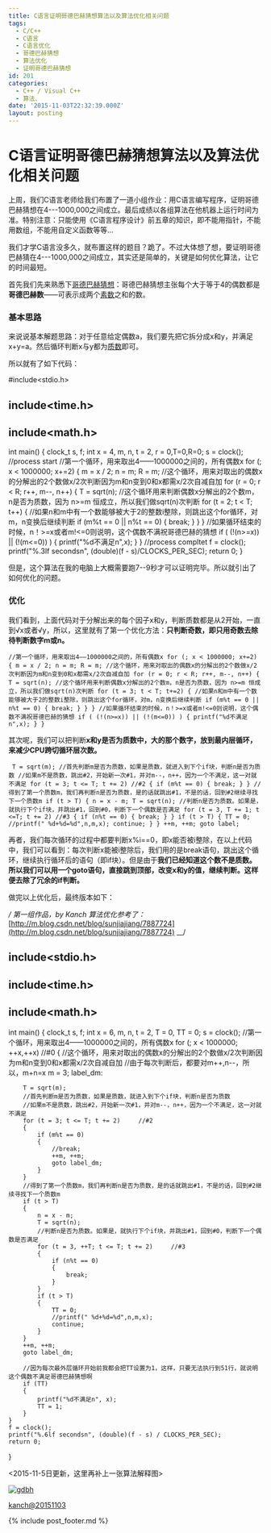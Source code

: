 ```yaml
---
title: C语言证明哥德巴赫猜想算法以及算法优化相关问题
tags:
  - C/C++
  - C语言
  - C语言优化
  - 哥德巴赫猜想
  - 算法优化
  - 证明哥德巴赫猜想
id: 201
categories:
  - C++ / Visual C++
  - 算法、
date: '2015-11-03T22:32:39.000Z'
layout: posting
---
```


# C语言证明哥德巴赫猜想算法以及算法优化相关问题

上周，我们C语言老师给我们布置了一道小组作业：用C语言编写程序，证明哥德巴赫猜想在4---1000,000之间成立。最后成绩以各组算法在他机器上运行时间为准。特别注意：只能使用《C语言程序设计》前五章的知识，即不能用指针，不能用数组，不能用自定义函数等等...

我们才学C语言没多久，就布置这样的题目？跪了。不过大体想了想，要证明哥德巴赫猜在4---1000,000之间成立，其实还是简单的，关键是如何优化算法，让它的时间最短。

首先我们先来熟悉下[哥德巴赫猜想](https://zh.wikipedia.org/wiki/%E5%93%A5%E5%BE%B7%E5%B7%B4%E8%B5%AB%E7%8C%9C%E6%83%B3)：哥德巴赫猜想主张每个大于等于4的偶数都是**哥德巴赫数**——可表示成两个[素数](https://zh.wikipedia.org/wiki/%E7%B4%A0%E6%95%B0)之和的数。

### 基本思路

来说说基本解题思路：对于任意给定偶数a，我们要先把它拆分成x和y，并满足x+y=a。然后循环判断x与y都为[质数](https://zh.wikipedia.org/wiki/%E7%B4%A0%E6%95%B0)即可。

所以就有了如下代码：

\#include<stdio.h>

## include<time.h>

## include<math.h>

int main() { clock_t s, f; int x = 4, m, n, t = 2, r = 0,T=0,R=0; s = clock(); //process start //第一个循环，用来取出4——1000000之间的，所有偶数x for (; x < 1000000; x+=2) { m = x / 2; n = m; R = m; //这个循环，用来对取出的偶数x的分解出的2个数做x/2次判断因为m和n变到0和x都需x/2次自减自加 for (r = 0; r < R; r++, m--, n++) { T = sqrt(n); //这个循环用来判断偶数x分解出的2个数m，n是否为质数，因为 n>=m 恒成立，所以我们做sqrt(n)次判断 for (t = 2; t < T; t++) { //如果n和m中有一个数能够被大于2的整数i整除，则跳出这个for循环，对m，n变换后继续判断 if (m%t == 0 || n%t == 0) { break; } } } //如果循环结束的时候，n！>=x或者m!<=0则说明，这个偶数不满祝哥德巴赫的猜想 if ( (!(n>=x)) || (!(m<=0)) ) { printf("%d不满足n",x); } } //process compltet f = clock(); printf("%.3lf secondsn", (double)(f - s)/CLOCKS_PER_SEC); return 0; }</pre>  

但是，这个算法在我的电脑上大概需要跑7--9秒才可以证明完毕。所以就引出了如何优化的问题。

### 优化

我们看到，上面代码对于分解出来的每个因子x和y，判断质数都是从2开始，一直到√x或者√y，所以，这里就有了第一个优化方法：**只判断奇数，即只用奇数去除待判断数字m或n。**

```
//第一个循环，用来取出4——1000000之间的，所有偶数x for (; x < 1000000; x+=2) { m = x / 2; n = m; R = m; //这个循环，用来对取出的偶数x的分解出的2个数做x/2次判断因为m和n变到0和x都需x/2次自减自加 for (r = 0; r < R; r++, m--, n++) { T = sqrt(n); //这个循环用来判断偶数x分解出的2个数m，n是否为质数，因为 n>=m 恒成立，所以我们做sqrt(n)次判断 for (t = 3; t < T; t+=2) { //如果n和m中有一个数能够被大于2的整数i整除，则跳出这个for循环，对m，n变换后继续判断 if (m%t == 0 || n%t == 0) { break; } } } //如果循环结束的时候，n！>=x或者m!<=0则说明，这个偶数不满祝哥德巴赫的猜想 if ( (!(n>=x)) || (!(m<=0)) ) { printf("%d不满足n",x); } }
```

其次呢，我们可以把判断**x和y是否为质数中，大的那个数字，放到最内层循环，来减少CPU跨切循环层次数。**

```
 T = sqrt(m); //首先判断m是否为质数，如果是质数，就进入到下个if块，判断n是否为质数 //如果m不是质数，跳出#2，开始新一次#1，并对m--，n++，因为一个不满足，这一对就不满足 for (t = 3; t <= T; t += 2) //#2 { if (m%t == 0) { break; } } //得到了第一个质数m，我们再判断n是否为质数，是的话就跳出#1，不是的话，回到#2继续寻找下一个质数m if (t > T) { n = x - m; T = sqrt(n); //判断n是否为质数。如果是，就执行下个if块，并跳出#1，回到#0，判断下一个偶数是否满足 for (t = 3, T += 1; t <=T; t += 2) //#3 { if (n%t == 0) { break; } } if (t > T) { TT = 0; //printf(" %d+%d=%d",n,m,x); continue; } } ++m, ++m; goto label; 
```

再者，我们每次循环的过程中都要判断x%i==0，即x能否被i整除，在以上代码中，我们可以看到：每次判断x能被i整除后，我们用的是break语句，跳出这个循环，继续执行循环后的语句（即if块）。但是由于**我们已经知道这个数不是质数。所以我们可以用一个goto语句，直接跳到顶部，改变x和y的值，继续判断。这样便去除了冗余的if判断。**

做完以上优化后，最终版本如下：

_/ 第一组作品，by Kanch 算法优化参考了：_[http://m.blog.csdn.net/blog/sunjiajiang/7887724](http://m.blog.csdn.net/blog/sunjiajiang/7887724) __/

## include<stdio.h>

## include<time.h>

## include<math.h>

int main() { clock_t s, f; int x = 6, m, n, t = 2, T = 0, TT = 0; s = clock(); //第一个循环，用来取出4——1000000之间的，所有偶数x for (; x < 1000000; ++x,++x) //\#0 { //这个循环，用来对取出的偶数x的分解出的2个数做x/2次判断因为m和n变到0和x都需x/2次自减自加 //由于每次判断后，都要对m++,n--，所以，m+n=x m = 3; label_dm:

```text
    T = sqrt(m);
    //首先判断m是否为质数，如果是质数，就进入到下个if块，判断n是否为质数
    //如果m不是质数，跳出#2，开始新一次#1，并对m--，n++，因为一个不满足，这一对就不满足
    for (t = 3; t <= T; t += 2)     //#2
    {
        if (m%t == 0)
        {
            //break;
            ++m, ++m;
            goto label_dm;
        }
    }
    //得到了第一个质数m，我们再判断n是否为质数，是的话就跳出#1，不是的话，回到#2继续寻找下一个质数m
    if (t > T)
    {
        n = x - m;
        T = sqrt(n);
        //判断n是否为质数。如果是，就执行下个if块，并跳出#1，回到#0，判断下一个偶数是否满足
        for (t = 3, ++T; t <= T; t += 2)     //#3
        {
            if (n%t == 0)
            {
                break;
            }
        }
        if (t > T)
        {
            TT = 0;
            //printf(" %d+%d=%d",n,m,x);
            continue;
        }
    }
    ++m, ++m;
    goto label_dm;

    //因为每次最外层循环开始前我都会把TT设置为1，这样，只要无法执行到51行，就说明这个偶数不满足哥德巴赫猜想啊
    if (TT)
    {
        printf("%d不满足n", x);
        TT = 1;
    }
}
f = clock();
printf("%.6lf secondsn", (double)(f - s) / CLOCKS_PER_SEC);
return 0;
```

}</pre>  

<2015-11-5日更新，这里再补上一张算法解释图>

[![gdbh](https://raw.githubusercontent.com/ankanch/blog/master/images/wp-content/uploads/2015/11/gdbh.png)](https://raw.githubusercontent.com/ankanch/blog/master/images/wp-content/uploads/2015/11/gdbh.png)

<kanch@20151103>



{% include post_footer.md %}